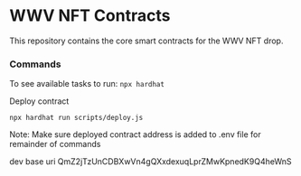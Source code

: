 # WWV NFT Contracts

This repository contains the core smart contracts for the WWV NFT drop.

### Commands


To see available tasks to run:
`npx hardhat`

Deploy contract
```shell script
npx hardhat run scripts/deploy.js
```

Note: Make sure deployed contract address is added to .env file for remainder of commands

dev base uri QmZ2jTzUnCDBXwVn4gQXxdexuqLprZMwKpnedK9Q4heWnS
